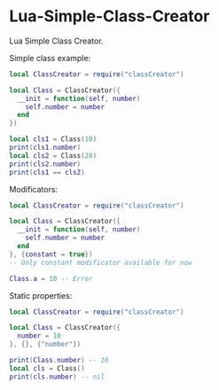 # Lua-Simple-Class-Creator
Lua Simple Class Creator.

Simple class example:
```lua
local ClassCreator = require("classCreator")

local Class = ClassCreator({
  __init = function(self, number)
    self.number = number
  end
})

local cls1 = Class(10)
print(cls1.number)
local cls2 = Class(20)
print(cls2.number)
print(cls1 == cls2)
```

Modificators:
```lua
local ClassCreator = require("classCreator")

local Class = ClassCreator({
  __init = function(self, number)
    self.number = number
  end
}, {constant = true})
-- Only constant modificator available for now

Class.a = 10 -- Error
```

Static properties:
```lua
local ClassCreator = require("classCreator")

local Class = ClassCreator({
  number = 10
}, {}, {"number"})

print(Class.number) -- 10
local cls = Class()
print(cls.number) -- nil
```
